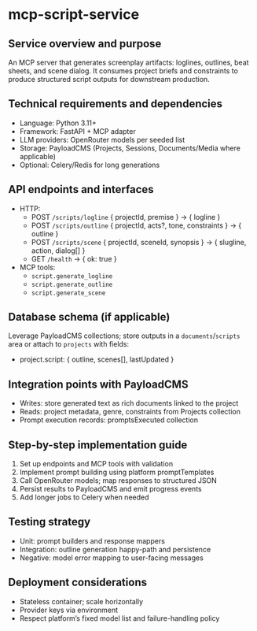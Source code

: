 # mcp-script-service

## Service overview and purpose
An MCP server that generates screenplay artifacts: loglines, outlines, beat sheets, and scene dialog. It consumes project briefs and constraints to produce structured script outputs for downstream production.

## Technical requirements and dependencies
- Language: Python 3.11+
- Framework: FastAPI + MCP adapter
- LLM providers: OpenRouter models per seeded list
- Storage: PayloadCMS (Projects, Sessions, Documents/Media where applicable)
- Optional: Celery/Redis for long generations

## API endpoints and interfaces
- HTTP:
  - POST `/scripts/logline` { projectId, premise } → { logline }
  - POST `/scripts/outline` { projectId, acts?, tone, constraints } → { outline }
  - POST `/scripts/scene` { projectId, sceneId, synopsis } → { slugline, action, dialog[] }
  - GET `/health` → { ok: true }
- MCP tools:
  - `script.generate_logline`
  - `script.generate_outline`
  - `script.generate_scene`

## Database schema (if applicable)
Leverage PayloadCMS collections; store outputs in a `documents`/`scripts` area or attach to `projects` with fields:
- project.script: { outline, scenes[], lastUpdated }

## Integration points with PayloadCMS
- Writes: store generated text as rich documents linked to the project
- Reads: project metadata, genre, constraints from Projects collection
- Prompt execution records: promptsExecuted collection

## Step-by-step implementation guide
1. Set up endpoints and MCP tools with validation
2. Implement prompt building using platform promptTemplates
3. Call OpenRouter models; map responses to structured JSON
4. Persist results to PayloadCMS and emit progress events
5. Add longer jobs to Celery when needed

## Testing strategy
- Unit: prompt builders and response mappers
- Integration: outline generation happy-path and persistence
- Negative: model error mapping to user-facing messages

## Deployment considerations
- Stateless container; scale horizontally
- Provider keys via environment
- Respect platform’s fixed model list and failure-handling policy

